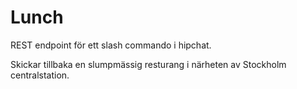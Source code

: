 # Lunch

REST endpoint för ett slash commando i hipchat.

Skickar tillbaka en slumpmässig resturang i närheten av Stockholm centralstation.
